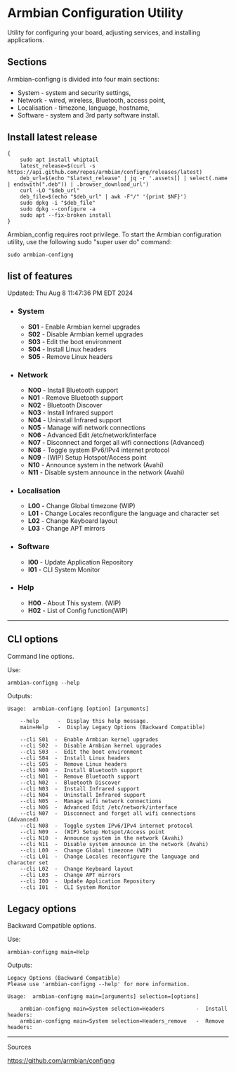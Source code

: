 
# Armbian Configuration Utility
Utility for configuring your board, adjusting services, and installing applications. 

## Sections
Armbian-configng is divided into four main sections:
- System - system and security settings,
- Network - wired, wireless, Bluetooth, access point,
- Localisation - timezone, language, hostname,
- Software - system and 3rd party software install.

## Install latest release
~~~
{
    sudo apt install whiptail
    latest_release=$(curl -s https://api.github.com/repos/armbian/configng/releases/latest)
    deb_url=$(echo "$latest_release" | jq -r '.assets[] | select(.name | endswith(".deb")) | .browser_download_url')
    curl -LO "$deb_url"
    deb_file=$(echo "$deb_url" | awk -F"/" '{print $NF}')
    sudo dpkg -i "$deb_file"
    sudo dpkg --configure -a
    sudo apt --fix-broken install
}
~~~

Armbian_config requires root privilege. To start the Armbian configuration utility, use the following sudo "super user do" command:
~~~
sudo armbian-configng
~~~

## list of features
Updated: Thu Aug  8 11:47:36 PM EDT 2024

- ### **System** 
  - **S01** - Enable Armbian kernel upgrades
  - **S02** - Disable Armbian kernel upgrades
  - **S03** - Edit the boot environment
  - **S04** - Install Linux headers
  - **S05** - Remove Linux headers


- ### **Network** 
  - **N00** - Install Bluetooth support
  - **N01** - Remove Bluetooth support
  - **N02** - Bluetooth Discover
  - **N03** - Install Infrared support
  - **N04** - Uninstall Infrared support
  - **N05** - Manage wifi network connections
  - **N06** - Advanced Edit /etc/network/interface
  - **N07** - Disconnect and forget all wifi connections (Advanced)
  - **N08** - Toggle system IPv6/IPv4 internet protocol
  - **N09** - (WIP) Setup Hotspot/Access point
  - **N10** - Announce system in the network (Avahi) 
  - **N11** - Disable system announce in the network (Avahi) 


- ### **Localisation** 
  - **L00** - Change Global timezone (WIP)
  - **L01** - Change Locales reconfigure the language and character set
  - **L02** - Change Keyboard layout
  - **L03** - Change APT mirrors


- ### **Software** 
  - **I00** - Update Application Repository
  - **I01** - CLI System Monitor


- ### **Help** 
  - **H00** - About This system. (WIP)
  - **H02** - List of Config function(WIP)


***

## CLI options
Command line options.

Use:
~~~
armbian-configng --help
~~~

Outputs:
~~~
Usage:  armbian-configng [option] [arguments]

    --help      -  Display this help message.
    main=Help   -  Display Legacy Options (Backward Compatible)

    --cli S01  -  Enable Armbian kernel upgrades
    --cli S02  -  Disable Armbian kernel upgrades
    --cli S03  -  Edit the boot environment
    --cli S04  -  Install Linux headers
    --cli S05  -  Remove Linux headers
    --cli N00  -  Install Bluetooth support
    --cli N01  -  Remove Bluetooth support
    --cli N02  -  Bluetooth Discover
    --cli N03  -  Install Infrared support
    --cli N04  -  Uninstall Infrared support
    --cli N05  -  Manage wifi network connections
    --cli N06  -  Advanced Edit /etc/network/interface
    --cli N07  -  Disconnect and forget all wifi connections (Advanced)
    --cli N08  -  Toggle system IPv6/IPv4 internet protocol
    --cli N09  -  (WIP) Setup Hotspot/Access point
    --cli N10  -  Announce system in the network (Avahi) 
    --cli N11  -  Disable system announce in the network (Avahi) 
    --cli L00  -  Change Global timezone (WIP)
    --cli L01  -  Change Locales reconfigure the language and character set
    --cli L02  -  Change Keyboard layout
    --cli L03  -  Change APT mirrors
    --cli I00  -  Update Application Repository
    --cli I01  -  CLI System Monitor
~~~

## Legacy options
Backward Compatible options.

Use:
~~~
armbian-configng main=Help
~~~

Outputs:
~~~
Legacy Options (Backward Compatible)
Please use 'armbian-configng --help' for more information.

Usage:  armbian-configng main=[arguments] selection=[options]

    armbian-configng main=System selection=Headers          -  Install headers:                                        
    armbian-configng main=System selection=Headers_remove   -  Remove headers:                                 
~~~

***

Sources

https://github.com/armbian/configng


